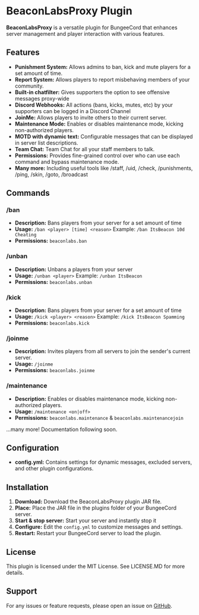 # BeaconLabsProxy Plugin

**BeaconLabsProxy** is a versatile plugin for BungeeCord that enhances server management and player interaction with various features.

## Features

- **Punishment System:** Allows admins to ban, kick and mute players for a set amount of time.
- **Report System:** Allows players to report misbehaving members of your community.
- **Built-in chatfilter:** Gives supporters the option to see offensive messages proxy-wide
- **Discord Webhooks:** All actions (bans, kicks, mutes, etc) by your supporters can be logged in a Discord Channel
- **JoinMe:** Allows players to invite others to their current server.
- **Maintenance Mode:** Enables or disables maintenance mode, kicking non-authorized players.
- **MOTD with dynamic text:** Configurable messages that can be displayed in server list descriptions.
- **Team Chat:** Team Chat for all your staff members to talk.
- **Permissions:** Provides fine-grained control over who can use each command and bypass maintenance mode.
- **Many more:** Including useful tools like /staff, /uid, /check, /punishments, /ping, /skin, /goto, /broadcast

## Commands

### /ban
- **Description:** Bans players from your server for a set amount of time
- **Usage:** `/ban <player> [time] <reason>` Example: `/ban ItsBeacon 10d Cheating`
- **Permissions:** `beaconlabs.ban`

### /unban
- **Description:** Unbans a players from your server
- **Usage:** `/unban <player>` Example: `/unban ItsBeacon`
- **Permissions:** `beaconlabs.unban`

### /kick
- **Description:** Bans players from your server for a set amount of time
- **Usage:** `/kick <player> <reason>` Example: `/kick ItsBeacon Spamming`
- **Permissions:** `beaconlabs.kick`

### /joinme
- **Description:** Invites players from all servers to join the sender's current server.
- **Usage:** `/joinme`
- **Permissions:** `beaconlabs.joinme`

### /maintenance
- **Description:** Enables or disables maintenance mode, kicking non-authorized players.
- **Usage:** `/maintenance <on|off>`
- **Permissions:** `beaconlabs.maintenance` & `beaconlabs.maintenancejoin`

...many more! Documentation following soon.

## Configuration

- **config.yml:** Contains settings for dynamic messages, excluded servers, and other plugin configurations.

## Installation

1. **Download:** Download the BeaconLabsProxy plugin JAR file.
2. **Place:** Place the JAR file in the plugins folder of your BungeeCord server.
3. **Start & stop server:** Start your server and instantly stop it
4. **Configure:** Edit the `config.yml` to customize messages and settings.
5. **Restart:** Restart your BungeeCord server to load the plugin.

## License

This plugin is licensed under the MIT License. See LICENSE.MD for more details.

## Support

For any issues or feature requests, please open an issue on [GitHub](https://github.com/TheBeaconCrafter/BeaconLabsProxy/issues).